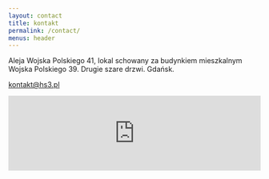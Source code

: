 ```yaml
---
layout: contact
title: kontakt
permalink: /contact/
menus: header
---
```



Aleja Wojska Polskiego 41, lokal schowany za budynkiem mieszkalnym Wojska Polskiego 39. Drugie szare drzwi. Gdańsk.

[kontakt@hs3.pl](mailto:kontakt@hs3.pl?Subject=Strona%20HS3%20kontakt)


<iframe style="border:0" src="https://www.google.com/maps/embed?pb=!1m18!1m12!1m3!1d2323.146530077119!2d18.579388815721884!3d54.389726780210964!2m3!1f0!2f0!3f0!3m2!1i1024!2i768!4f13.1!3m3!1m2!1s0x46fd7499bfa705d3%3A0xf3dfe40ebfa3b398!2sHackerspace+Tr%C3%B3jmiasto!5e0!3m2!1spl!2spl!4v1508064063240" allowfullscreen="" width="100%" height="auto" frameborder="0"></iframe>

